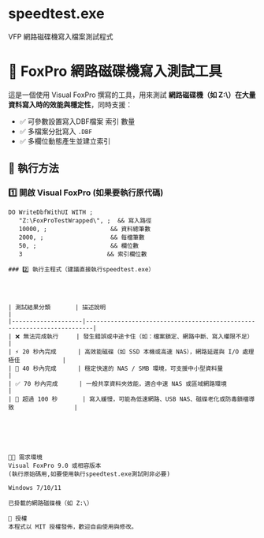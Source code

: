 # speedtest.exe
VFP 網路磁碟機寫入檔案測試程式

# 🧪 FoxPro 網路磁碟機寫入測試工具

這是一個使用 Visual FoxPro 撰寫的工具，用來測試 **網路磁碟機（如 Z:\）在大量資料寫入時的效能與穩定性**，同時支援：

- ✅ 可參數設置寫入DBF檔案 索引 數量
- ✅ 多檔案分批寫入 `.DBF`
- ✅ 多欄位動態產生並建立索引




## 🚀 執行方法

### 1️⃣ 開啟 Visual FoxPro (如果要執行原代碼)
```foxpro
DO WriteDbfWithUI WITH ;
   "Z:\FoxProTestWrapped\", ;  && 寫入路徑
   10000, ;                  && 資料總筆數
   2000, ;                   && 每檔筆數
   50, ;                     && 欄位數
   3                        && 索引欄位數

### 2️⃣ 執行主程式（建議直接執行speedtest.exe）




| 測試結果分類       | 描述說明                                                              |
|--------------------|------------------------------------------------------------------------|
| ❌ 無法完成執行     | 發生錯誤或中途卡住（如：檔案鎖定、網路中斷、寫入權限不足）             |
| ⚡ 20 秒內完成      | 高效能磁碟（如 SSD 本機或高速 NAS），網路延遲與 I/O 處理極佳            |
| 🚀 40 秒內完成      | 穩定快速的 NAS / SMB 環境，可支援中小型資料量                           |
| ✅ 70 秒內完成      | 一般共享資料夾效能，適合中速 NAS 或區域網路環境                         |
| 🐢 超過 100 秒       | 寫入緩慢，可能為低速網路、USB NAS、磁碟老化或防毒鎖檔導致                 |






🧑‍💻 需求環境
Visual FoxPro 9.0 或相容版本
(執行原始碼用,如要使用執行speedtest.exe測試則非必要)

Windows 7/10/11

已掛載的網路磁碟機（如 Z:\）

📝 授權
本程式以 MIT 授權發佈，歡迎自由使用與修改。
